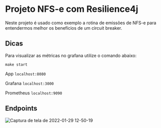 
# Projeto NFS-e com Resilience4j

Neste projeto é usado como exemplo a rotina de emissões de NFS-e para entendermos melhor os benefícios de um circuit breaker.

## Dicas

Para visualizar as métricas no grafana utilize o comando abaixo:

    make start  

App `localhost:8080`

Grafana `localhost:3000`

Prometheus `localhost:9090`

## Endpoints

![Captura de tela de 2022-01-29 12-50-19](https://user-images.githubusercontent.com/10691038/151667538-c23af9bf-8f6c-48b6-bdea-11986a3fae1d.png)
